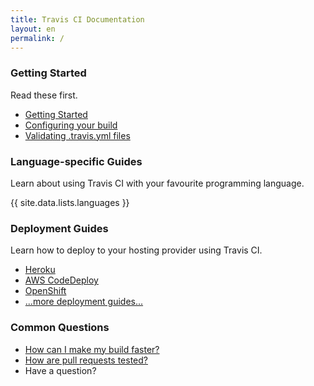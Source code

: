 ```yaml
---
title: Travis CI Documentation
layout: en
permalink: /
---
```


### Getting Started

Read these first.

* [Getting Started](/user/getting-started)
* [Configuring your build](/user/build-configuration)
* [Validating .travis.yml files](/user/travis-lint) 

### Language-specific Guides

Learn about using Travis CI with your favourite programming language.

{{ site.data.lists.languages }}

### Deployment Guides

Learn how to deploy to your hosting provider using Travis CI.

* [Heroku](/user/deployment/heroku/)
* [AWS CodeDeploy](/user/deployment/codedeploy/)
* [OpenShift](/user/deployment/openshift/)
* [...more deployment guides...](/user/deployment)

### Common Questions

* [How can I make my build faster?](/user/speeding-up-the-build)
* [How are pull requests tested?](/user/pull-requests)
* Have a question?
